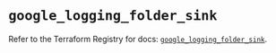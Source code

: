 # `google_logging_folder_sink`

Refer to the Terraform Registry for docs: [`google_logging_folder_sink`](https://registry.terraform.io/providers/hashicorp/google-beta/5.39.0/docs/resources/google_logging_folder_sink).
